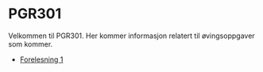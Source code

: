 # PGR301

Velkommen til PGR301. Her kommer informasjon relatert til øvingsoppgaver som kommer.

* [Forelesning 1](forelesning1.md)
